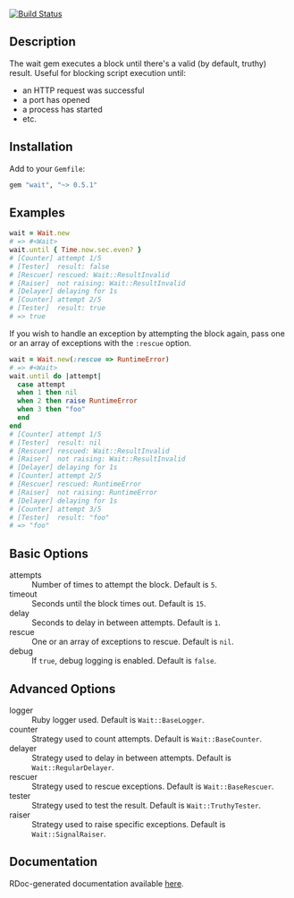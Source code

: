 [![Build Status](https://travis-ci.org/paperlesspost/wait.png?branch=master)](https://travis-ci.org/paperlesspost/wait)

## Description

The wait gem executes a block until there's a valid (by default, truthy) result. Useful for blocking script execution until:
* an HTTP request was successful
* a port has opened
* a process has started
* etc.

## Installation

Add to your `Gemfile`:

```ruby
gem "wait", "~> 0.5.1"
```

## Examples

```ruby
wait = Wait.new
# => #<Wait>
wait.until { Time.now.sec.even? }
# [Counter] attempt 1/5
# [Tester]  result: false
# [Rescuer] rescued: Wait::ResultInvalid
# [Raiser]  not raising: Wait::ResultInvalid
# [Delayer] delaying for 1s
# [Counter] attempt 2/5
# [Tester]  result: true
# => true
```

If you wish to handle an exception by attempting the block again, pass one or an array of exceptions with the `:rescue` option.

```ruby
wait = Wait.new(:rescue => RuntimeError)
# => #<Wait>
wait.until do |attempt|
  case attempt
  when 1 then nil
  when 2 then raise RuntimeError
  when 3 then "foo"
  end
end
# [Counter] attempt 1/5
# [Tester]  result: nil
# [Rescuer] rescued: Wait::ResultInvalid
# [Raiser]  not raising: Wait::ResultInvalid
# [Delayer] delaying for 1s
# [Counter] attempt 2/5
# [Rescuer] rescued: RuntimeError
# [Raiser]  not raising: RuntimeError
# [Delayer] delaying for 1s
# [Counter] attempt 3/5
# [Tester]  result: "foo"
# => "foo"
```

## Basic Options

<dl>
  <dt>attempts</dt>
  <dd>Number of times to attempt the block. Default is <code>5</code>.</dd>
  <dt>timeout</dt>
  <dd>Seconds until the block times out. Default is <code>15</code>.</dd>
  <dt>delay</dt>
  <dd>Seconds to delay in between attempts. Default is <code>1</code>.</dd>
  <dt>rescue</dt>
  <dd>One or an array of exceptions to rescue. Default is <code>nil</code>.</dd>
  <dt>debug</dt>
  <dd>If <code>true</code>, debug logging is enabled. Default is <code>false</code>.</dd>
</dl>

## Advanced Options

<dl>
  <dt>logger</dt>
  <dd>Ruby logger used. Default is <code>Wait::BaseLogger</code>.</dd>
  <dt>counter</dt>
  <dd>Strategy used to count attempts. Default is <code>Wait::BaseCounter</code>.</dd>
  <dt>delayer</dt>
  <dd>Strategy used to delay in between attempts. Default is <code>Wait::RegularDelayer</code>.</dd>
  <dt>rescuer</dt>
  <dd>Strategy used to rescue exceptions. Default is <code>Wait::BaseRescuer</code>.</dd>
  <dt>tester</dt>
  <dd>Strategy used to test the result. Default is <code>Wait::TruthyTester</code>.</dd>
  <dt>raiser</dt>
  <dd>Strategy used to raise specific exceptions. Default is <code>Wait::SignalRaiser</code>.</dd>
</dl>

## Documentation

RDoc-generated documentation available [here](http://paperlesspost.github.com/wait/).
